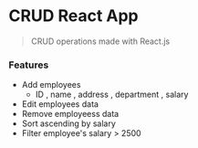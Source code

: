 # CRUD React App
> CRUD operations made with React.js

### Features
- Add employees
   - ID , name , address , department , salary
- Edit employees data
- Remove employeess data
- Sort ascending by salary
- Filter employee's salary > 2500
